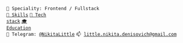<code>👷 Speciality: Frontend / Fullstack</code><br>
<code>[🧮 Skills](SKILLS.md)</code> <code>[🔧 Tech stack](STACK.md)</code> <code>[🎓 Education](EDUCATION.md)</code><br>
<code>💬 Telegram: [@NikitaLittle](https://telegram.me/NikitaLittle)</code> <code>📫 [little.nikita.denisovich@gmail.com](mailto:little.nikita.denisovich@gmail.com)</code>


